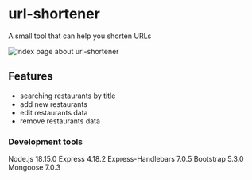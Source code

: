 # url-shortener
A small tool that can help you shorten URLs

![Index page about url-shortener](./public/image/snapshot.jpg)

## Features
- searching restaurants by title
- add new restaurants
- edit restaurants data
- remove restaurants data

### Development tools
Node.js 18.15.0
Express 4.18.2
Express-Handlebars 7.0.5
Bootstrap 5.3.0
Mongoose 7.0.3
